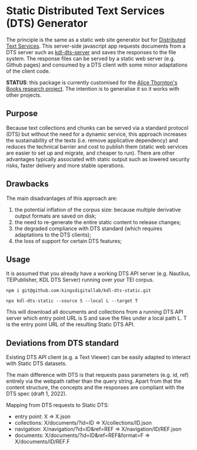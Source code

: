 # Static Distributed Text Services (DTS) Generator

The principle is the same as a static web site generator but for [Distributed Text Services](https://distributed-text-services.github.io/specifications/). This server-side javascript app requests documents from a DTS server such as [kdl-dts-server](https://github.com/kingsdigitallab/kdl-dts-server) and saves the responses to the file system. The response files can be served by a static web server (e.g. Github pages) and consumed by a DTS client with some minor adaptations of the client code.

**STATUS**: this package is currently customised for the [Alice Thornton's Books research project](https://github.com/kingsdigitallab/alice-thornton). The intention is to generalise it so it works with other projects.

## Purpose

Because text collections and chunks can be served via a standard protocol (DTS) but without the need for a dynamic service, this approach increases the sustainability of the texts (i.e. remove applicative dependency) and reduces the technical barrier and cost to publish them (static web services are easier to set up and migrate, and cheaper to run). There are other advantages typically associated with static output such as lowered security risks, faster delivery and more stable operations.

## Drawbacks

The main disadvantages of this approach are:

1. the potential inflation of the corpus size: because multiple derivative output formats are saved on disk;
2. the need to re-generate the entire static content to release changes;
3. the degraded compliance with DTS standard (which requires adaptations to the DTS clients);
4. the loss of support for certain DTS features;

## Usage

It is assumed that you already have a working DTS API server (e.g. Nautilus, TEIPublisher, KDL DTS Server) running over your TEI corpus.

`npm i git@github.com:kingsdigitallab/kdl-dts-static.git`

`npx kdl-dts-static --source S --local L --target T`

This will download all documents and collections from a running DTS API server which entry point URL is S and save the files under a local path L. T is the entry point URL of the resulting Static DTS API.

## Deviations from DTS standard

Existing DTS API client (e.g. a Text Viewer) can be easily adapted to interact with Static DTS datasets.

The main difference with DTS is that requests pass parameters (e.g. id, ref) entirely via the webpath rather than the query string. Apart from that the content structure, the concepts and the responses are compliant with the DTS spec (draft 1, 2022).

Mapping from DTS requests to Static DTS:

- entry point: X => X.json
- collections: X/documents/?id=ID => X/collections/ID.json
- navigation: X/navigation/?id=ID&ref=REF => X/navigation/ID/REF.json
- documents: X/documents/?id=ID&ref=REF&format=F => X/documents/ID/REF.F
